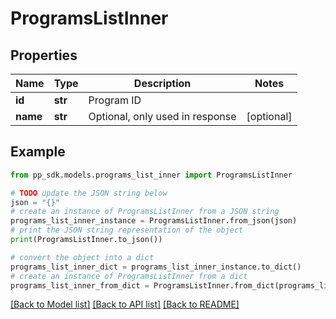 # ProgramsListInner


## Properties

Name | Type | Description | Notes
------------ | ------------- | ------------- | -------------
**id** | **str** | Program ID | 
**name** | **str** | Optional, only used in response | [optional] 

## Example

```python
from pp_sdk.models.programs_list_inner import ProgramsListInner

# TODO update the JSON string below
json = "{}"
# create an instance of ProgramsListInner from a JSON string
programs_list_inner_instance = ProgramsListInner.from_json(json)
# print the JSON string representation of the object
print(ProgramsListInner.to_json())

# convert the object into a dict
programs_list_inner_dict = programs_list_inner_instance.to_dict()
# create an instance of ProgramsListInner from a dict
programs_list_inner_from_dict = ProgramsListInner.from_dict(programs_list_inner_dict)
```
[[Back to Model list]](../README.md#documentation-for-models) [[Back to API list]](../README.md#documentation-for-api-endpoints) [[Back to README]](../README.md)


